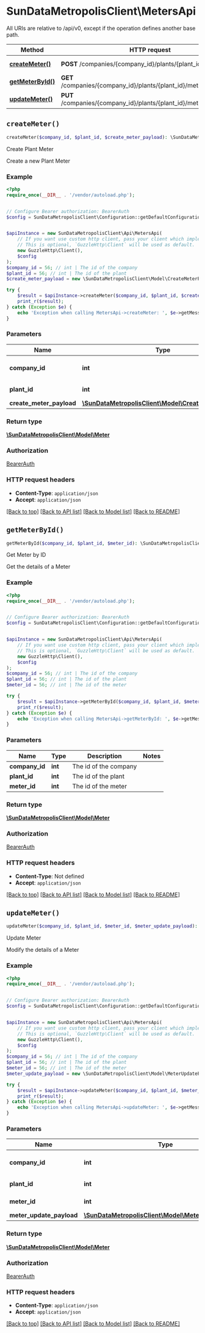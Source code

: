 # SunDataMetropolisClient\MetersApi

All URIs are relative to /api/v0, except if the operation defines another base path.

| Method | HTTP request | Description |
| ------------- | ------------- | ------------- |
| [**createMeter()**](MetersApi.md#createMeter) | **POST** /companies/{company_id}/plants/{plant_id}/meters | Create Plant Meter |
| [**getMeterById()**](MetersApi.md#getMeterById) | **GET** /companies/{company_id}/plants/{plant_id}/meters/{meter_id} | Get Meter by ID |
| [**updateMeter()**](MetersApi.md#updateMeter) | **PUT** /companies/{company_id}/plants/{plant_id}/meters/{meter_id} | Update Meter |


## `createMeter()`

```php
createMeter($company_id, $plant_id, $create_meter_payload): \SunDataMetropolisClient\Model\Meter
```

Create Plant Meter

Create a new Plant Meter

### Example

```php
<?php
require_once(__DIR__ . '/vendor/autoload.php');


// Configure Bearer authorization: BearerAuth
$config = SunDataMetropolisClient\Configuration::getDefaultConfiguration()->setAccessToken('YOUR_ACCESS_TOKEN');


$apiInstance = new SunDataMetropolisClient\Api\MetersApi(
    // If you want use custom http client, pass your client which implements `GuzzleHttp\ClientInterface`.
    // This is optional, `GuzzleHttp\Client` will be used as default.
    new GuzzleHttp\Client(),
    $config
);
$company_id = 56; // int | The id of the company
$plant_id = 56; // int | The id of the plant
$create_meter_payload = new \SunDataMetropolisClient\Model\CreateMeterPayload(); // \SunDataMetropolisClient\Model\CreateMeterPayload | 

try {
    $result = $apiInstance->createMeter($company_id, $plant_id, $create_meter_payload);
    print_r($result);
} catch (Exception $e) {
    echo 'Exception when calling MetersApi->createMeter: ', $e->getMessage(), PHP_EOL;
}
```

### Parameters

| Name | Type | Description  | Notes |
| ------------- | ------------- | ------------- | ------------- |
| **company_id** | **int**| The id of the company | |
| **plant_id** | **int**| The id of the plant | |
| **create_meter_payload** | [**\SunDataMetropolisClient\Model\CreateMeterPayload**](../Model/CreateMeterPayload.md)|  | [optional] |

### Return type

[**\SunDataMetropolisClient\Model\Meter**](../Model/Meter.md)

### Authorization

[BearerAuth](../../README.md#BearerAuth)

### HTTP request headers

- **Content-Type**: `application/json`
- **Accept**: `application/json`

[[Back to top]](#) [[Back to API list]](../../README.md#endpoints)
[[Back to Model list]](../../README.md#models)
[[Back to README]](../../README.md)

## `getMeterById()`

```php
getMeterById($company_id, $plant_id, $meter_id): \SunDataMetropolisClient\Model\Meter
```

Get Meter by ID

Get the details of a Meter

### Example

```php
<?php
require_once(__DIR__ . '/vendor/autoload.php');


// Configure Bearer authorization: BearerAuth
$config = SunDataMetropolisClient\Configuration::getDefaultConfiguration()->setAccessToken('YOUR_ACCESS_TOKEN');


$apiInstance = new SunDataMetropolisClient\Api\MetersApi(
    // If you want use custom http client, pass your client which implements `GuzzleHttp\ClientInterface`.
    // This is optional, `GuzzleHttp\Client` will be used as default.
    new GuzzleHttp\Client(),
    $config
);
$company_id = 56; // int | The id of the company
$plant_id = 56; // int | The id of the plant
$meter_id = 56; // int | The id of the meter

try {
    $result = $apiInstance->getMeterById($company_id, $plant_id, $meter_id);
    print_r($result);
} catch (Exception $e) {
    echo 'Exception when calling MetersApi->getMeterById: ', $e->getMessage(), PHP_EOL;
}
```

### Parameters

| Name | Type | Description  | Notes |
| ------------- | ------------- | ------------- | ------------- |
| **company_id** | **int**| The id of the company | |
| **plant_id** | **int**| The id of the plant | |
| **meter_id** | **int**| The id of the meter | |

### Return type

[**\SunDataMetropolisClient\Model\Meter**](../Model/Meter.md)

### Authorization

[BearerAuth](../../README.md#BearerAuth)

### HTTP request headers

- **Content-Type**: Not defined
- **Accept**: `application/json`

[[Back to top]](#) [[Back to API list]](../../README.md#endpoints)
[[Back to Model list]](../../README.md#models)
[[Back to README]](../../README.md)

## `updateMeter()`

```php
updateMeter($company_id, $plant_id, $meter_id, $meter_update_payload): \SunDataMetropolisClient\Model\Meter
```

Update Meter

Modify the details of a Meter

### Example

```php
<?php
require_once(__DIR__ . '/vendor/autoload.php');


// Configure Bearer authorization: BearerAuth
$config = SunDataMetropolisClient\Configuration::getDefaultConfiguration()->setAccessToken('YOUR_ACCESS_TOKEN');


$apiInstance = new SunDataMetropolisClient\Api\MetersApi(
    // If you want use custom http client, pass your client which implements `GuzzleHttp\ClientInterface`.
    // This is optional, `GuzzleHttp\Client` will be used as default.
    new GuzzleHttp\Client(),
    $config
);
$company_id = 56; // int | The id of the company
$plant_id = 56; // int | The id of the plant
$meter_id = 56; // int | The id of the meter
$meter_update_payload = new \SunDataMetropolisClient\Model\MeterUpdatePayload(); // \SunDataMetropolisClient\Model\MeterUpdatePayload | 

try {
    $result = $apiInstance->updateMeter($company_id, $plant_id, $meter_id, $meter_update_payload);
    print_r($result);
} catch (Exception $e) {
    echo 'Exception when calling MetersApi->updateMeter: ', $e->getMessage(), PHP_EOL;
}
```

### Parameters

| Name | Type | Description  | Notes |
| ------------- | ------------- | ------------- | ------------- |
| **company_id** | **int**| The id of the company | |
| **plant_id** | **int**| The id of the plant | |
| **meter_id** | **int**| The id of the meter | |
| **meter_update_payload** | [**\SunDataMetropolisClient\Model\MeterUpdatePayload**](../Model/MeterUpdatePayload.md)|  | [optional] |

### Return type

[**\SunDataMetropolisClient\Model\Meter**](../Model/Meter.md)

### Authorization

[BearerAuth](../../README.md#BearerAuth)

### HTTP request headers

- **Content-Type**: `application/json`
- **Accept**: `application/json`

[[Back to top]](#) [[Back to API list]](../../README.md#endpoints)
[[Back to Model list]](../../README.md#models)
[[Back to README]](../../README.md)
